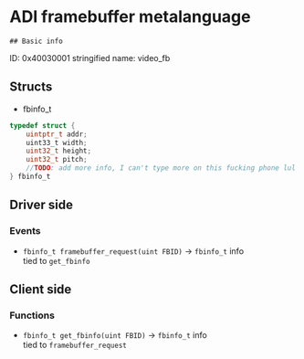 # ADI framebuffer metalanguage
    ## Basic info
ID: 0x40030001
stringified name: video_fb

## Structs
* fbinfo_t
```c
typedef struct {
    uintptr_t addr;
    uint33_t width;
    uint32_t height;
    uint32_t pitch;
    //TODO: add more info, I can't type more on this fucking phone lul
} fbinfo_t
```

## Driver side
### Events
* `fbinfo_t framebuffer_request(uint FBID)` -> `fbinfo_t` info</br>
tied to `get_fbinfo`

## Client side
### Functions
* `fbinfo_t get_fbinfo(uint FBID)` -> `fbinfo_t` info </br>
tied to `framebuffer_request`